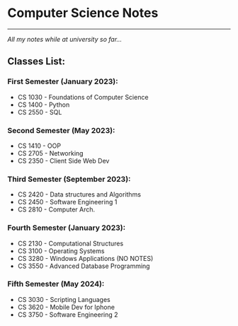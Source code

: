 # Computer Science Notes
---
*All my notes while at university so far...*

## Classes List:

### First Semester (January 2023):
- CS 1030 - Foundations of Computer Science
- CS 1400 - Python
- CS 2550 - SQL

### Second Semester (May 2023):
- CS 1410 - OOP
- CS 2705 - Networking
- CS 2350 - Client Side Web Dev

### Third Semester (September 2023):
- CS 2420 - Data structures and Algorithms
- CS 2450 - Software Engineering 1
- CS 2810 - Computer Arch.

### Fourth Semester (January 2023):
- CS 2130 - Computational Structures
- CS 3100 - Operating Systems
- CS 3280 - Windows Applications (NO NOTES)
- CS 3550 - Advanced Database Programming

### Fifth Semester (May 2024):
- CS 3030 - Scripting Languages
- CS 3620 - Mobile Dev for Iphone
- CS 3750 - Software Engineering 2